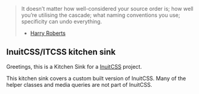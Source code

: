 > It doesn’t matter how well-considered your source order is; how well you’re utilising the cascade; what naming conventions you use; specificity can undo everything.
> - [Harry Roberts](https://github.com/csswizardry)

## InuitCSS/ITCSS kitchen sink

Greetings, this is a Kitchen Sink for a [InuitCSS](https://github.com/inuitcss/inuitcss) project.

This kitchen sink covers a custom built version of InuitCSS. Many of the helper classes and media queries are not part of InuitCSS.
